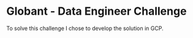 # Globant - Data Engineer Challenge

To solve this challenge I chose to develop the solution in GCP.
